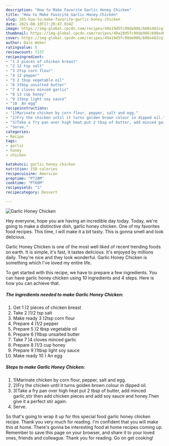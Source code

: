 ```yaml
---
description: "How to Make Favorite Garlic Honey Chicken"
title: "How to Make Favorite Garlic Honey Chicken"
slug: 165-how-to-make-favorite-garlic-honey-chicken
date: 2021-08-10T17:29:47.034Z
image: https://img-global.cpcdn.com/recipes/49a19d5fc99de986/680x482cq70/garlic-honey-chicken-recipe-main-photo.jpg
thumbnail: https://img-global.cpcdn.com/recipes/49a19d5fc99de986/680x482cq70/garlic-honey-chicken-recipe-main-photo.jpg
cover: https://img-global.cpcdn.com/recipes/49a19d5fc99de986/680x482cq70/garlic-honey-chicken-recipe-main-photo.jpg
author: Dale Weber
ratingvalue: 5
reviewcount: 7237
recipeingredient:
- "1 2 pieces of chicken breast"
- "2 12 tsp salt"
- "3 2tsp corn flour"
- "4 12 pepper"
- "5 2 tbsp vegetable oil"
- "6 1tbsp unsalted butter"
- "7 4 cloves minced garlic"
- "8 13 cup honey"
- "9 1tbsp light soy sauce"
- "10  An egg"
recipeinstructions:
- "1)Marinate chicken by corn flour, pepper, salt and egg."
- "2)Fry the chicken until it turns golden brown colour in dipped oil."
- "3)Take a fry pan over high heat put 2 tbsp of butter, add minced garlic,stir then add chicken pieces and add soy sauce and honey.Then give it a perfect stir again."
- "Serve."
categories:
- Recipe
tags:
- garlic
- honey
- chicken

katakunci: garlic honey chicken 
nutrition: 150 calories
recipecuisine: American
preptime: "PT20M"
cooktime: "PT60M"
recipeyield: "1"
recipecategory: Dessert

---
```



![Garlic Honey Chicken](https://img-global.cpcdn.com/recipes/49a19d5fc99de986/680x482cq70/garlic-honey-chicken-recipe-main-photo.jpg)

Hey everyone, hope you are having an incredible day today. Today, we're going to make a distinctive dish, garlic honey chicken. One of my favorites food recipes. This time, I will make it a bit tasty. This is gonna smell and look delicious.



Garlic Honey Chicken is one of the most well liked of recent trending foods on earth. It is simple, it's fast, it tastes delicious. It's enjoyed by millions daily. They're nice and they look wonderful. Garlic Honey Chicken is something which I've loved my entire life.


To get started with this recipe, we have to prepare a few ingredients. You can have garlic honey chicken using 10 ingredients and 4 steps. Here is how you can achieve that.

<!--inarticleads1-->

##### The ingredients needed to make Garlic Honey Chicken:

1. Get 1 )2 pieces of chicken breast
1. Take 2 )1/2 tsp salt
1. Make ready 3 )2tsp corn flour
1. Prepare 4 )1/2 pepper
1. Prepare 5 )2 tbsp vegetable oil
1. Prepare 6 )1tbsp unsalted butter
1. Take 7 )4 cloves minced garlic
1. Prepare 8 )1/3 cup honey
1. Prepare 9 )1tbsp light soy sauce
1. Make ready 10 ) An egg




<!--inarticleads2-->

##### Steps to make Garlic Honey Chicken:

1. 1)Marinate chicken by corn flour, pepper, salt and egg.
1. 2)Fry the chicken until it turns golden brown colour in dipped oil.
1. 3)Take a fry pan over high heat put 2 tbsp of butter, add minced garlic,stir then add chicken pieces and add soy sauce and honey.Then give it a perfect stir again.
1. Serve.




So that's going to wrap it up for this special food garlic honey chicken recipe. Thank you very much for reading. I'm confident that you will make this at home. There's gonna be interesting food at home recipes coming up. Remember to save this page on your browser, and share it to your loved ones, friends and colleague. Thank you for reading. Go on get cooking!
